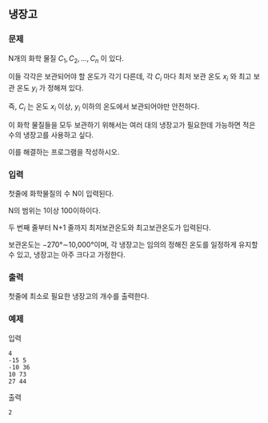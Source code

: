 ## 냉장고

### 문제

N개의 화학 물질 $C_1, C_2, ..., C_n$ 이 있다.

이들 각각은 보관되어야 할 온도가 각기 다른데, 각 $C_i$ 마다 최저 보관 온도  $x_i$ 와 최고 보관 온도 $y_i$ 가 정해져 있다.

즉, $C_i$ 는 온도 $x_i$ 이상, $y_i$ 이하의 온도에서 보관되어야만 안전하다.


이 화학 물질들을 모두 보관하기 위해서는 여러 대의 냉장고가 필요한데 가능하면 적은 수의 냉장고를 사용하고 싶다.

이를 해결하는 프로그램을 작성하시오.


### 입력
첫줄에 화학물질의 수 N이 입력된다.

N의 범위는 1이상 100이하이다.

두 번째 줄부터 N+1 줄까지 최저보관온도와 최고보관온도가 입력된다.

보관온도는 −270°∼10,000°이며, 각 냉장고는 임의의 정해진 온도를 일정하게 유지할 수 있고, 냉장고는 아주 크다고 가정한다.


### 출력
첫줄에 최소로 필요한 냉장고의 개수를 출력한다.


### 예제
입력
```
4
-15 5
-10 36
10 73
27 44
```

출력
```
2
```